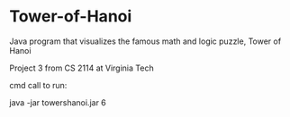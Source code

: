 # Tower-of-Hanoi
Java program that visualizes the famous math and logic puzzle, Tower of Hanoi 


Project 3 from CS 2114 at Virginia Tech 


cmd call to run:

java -jar towershanoi.jar 6
